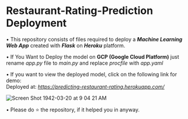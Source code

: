 # Restaurant-Rating-Prediction Deployment

• This repository consists of files required to deploy a ___Machine Learning Web App___ created with ___Flask___ on ___Heroku___ platform.

• If You Want to Deploy the model on __GCP (Google Cloud Platform)__ just rename _app.py_ file to _main.py_ and replace _procfile_ with _app.yaml_

• If you want to view the deployed model, click on the following link for demo:<br />
Deployed at: _https://predicting-restaurant-rating.herokuapp.com/_

![Screen Shot 1942-03-20 at 9 04 21 AM](https://user-images.githubusercontent.com/44177280/84224186-784b4980-aaf9-11ea-961b-4462414aac9f.png)



• Please do ⭐ the repository, if it helped you in anyway.
